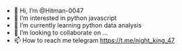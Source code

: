 - 👋 Hi, I’m @Hitman-0047
- 👀 I’m interested in python javascript 
- 🌱 I’m currently learning python data analysis
- 💞️ I’m looking to collaborate on ...
- 📫 How to reach me telegram https://t.me/night_king_47

<!---
Hitman-0047/Hitman-0047 is a ✨ special ✨ repository because its `README.md` (this file) appears on your GitHub profile.
You can click the Preview link to take a look at your changes.
--->
